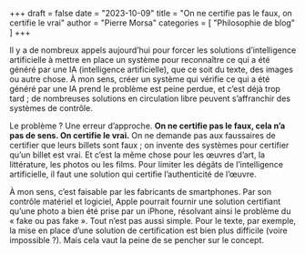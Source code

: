 +++
draft       = false
date        = "2023-10-09"
title       = "On ne certifie pas le faux, on certifie le vrai"
author      = "Pierre Morsa"
categories  = [ "Philosophie de blog" ]
+++

Il y a de nombreux appels aujourd’hui pour forcer les solutions d’intelligence artificielle à mettre en place un système pour reconnaître ce qui a été généré par une IA (intelligence artificielle), que ce soit du texte, des images ou autre chose. À mon sens, créer un système qui vérifie ce qui a été généré par une IA prend le problème est peine perdue, et c’est déjà trop tard ; de nombreuses solutions en circulation libre peuvent s’affranchir des systèmes de contrôle.

Le problème ? Une erreur d’approche. **On ne certifie pas le faux, cela n’a pas de sens. On certifie le vrai.** On ne demande pas aux faussaires de certifier que leurs billets sont faux ; on invente des systèmes pour certifier qu’un billet est vrai. Et c’est la même chose pour les œuvres d’art, la littérature, les photos ou les films. Pour limiter les dégâts de l’intelligence artificielle, il faut une solution qui certifie l’authenticité de l’œuvre.

À mon sens, c’est faisable par les fabricants de smartphones. Par son contrôle matériel et logiciel, Apple pourrait fournir une solution certifiant qu’une photo a bien été prise par un iPhone, résolvant ainsi le problème du « fake ou pas fake ». Tout n’est pas aussi simple. Pour le texte, par exemple, la mise en place d’une solution de certification est bien plus difficile (voire impossible ?). Mais cela vaut la peine de se pencher sur le concept.
